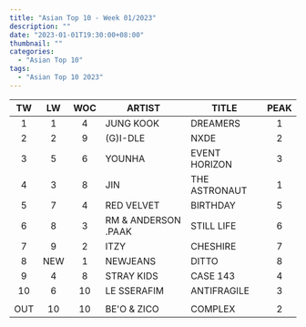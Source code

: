 ```yaml
---
title: "Asian Top 10 - Week 01/2023"
description: ""
date: "2023-01-01T19:30:00+08:00"
thumbnail: ""
categories:
  - "Asian Top 10"
tags:
  - "Asian Top 10 2023"
---
```

<!--more-->
|TW|LW|WOC|ARTIST|TITLE|PEAK|
|:----:|:----:|:----:|----|----|:----:|
|1|1|4|JUNG KOOK|DREAMERS|1|
|2|2|9|(G)I-DLE|NXDE|2|
|3|5|6|YOUNHA|EVENT HORIZON|3|
|4|3|8|JIN|THE ASTRONAUT|1|
|5|7|4|RED VELVET|BIRTHDAY|5|
|6|8|3|RM & ANDERSON .PAAK|STILL LIFE|6|
|7|9|2|ITZY|CHESHIRE|7|
|8|NEW|1|NEWJEANS|DITTO|8|
|9|4|8|STRAY KIDS|CASE 143|4|
|10|6|10|LE SSERAFIM|ANTIFRAGILE|3|
| | | | | | |
|OUT|10|10|BE'O & ZICO|COMPLEX|2|